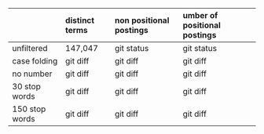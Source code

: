 |  | distinct terms | non positional postings | umber of positional postings |
| :---              |     :---       |          :--- |          :--- |
| unfiltered        | 147,047     | git status    | git status    |
| case folding      | git diff       | git diff      | git diff      | 
| no number         | git diff       | git diff      | git diff      |
| 30 stop words     | git diff       | git diff      | git diff      | 
| 150 stop words    | git diff       | git diff      | git diff      | 